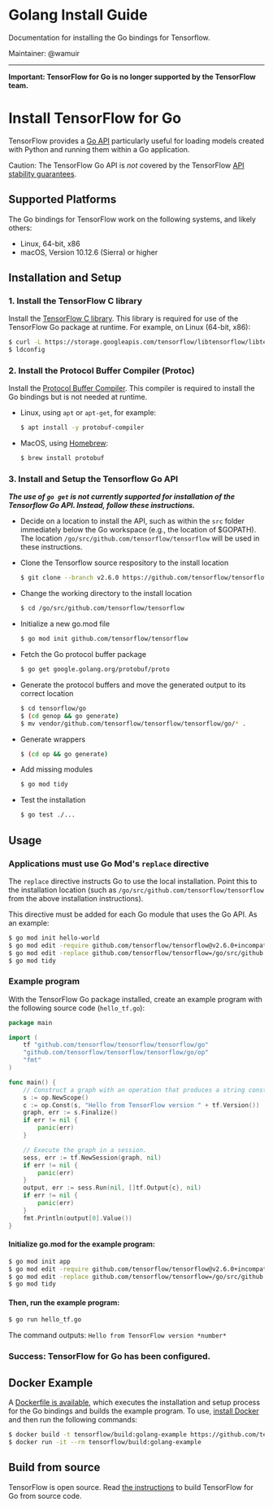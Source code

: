 # Golang Install Guide 

Documentation for installing the Go bindings for Tensorflow.

Maintainer: @wamuir

* * *

**Important: TensorFlow for Go is no longer supported by the
TensorFlow team.**

# Install TensorFlow for Go

TensorFlow provides a
[Go API](https://pkg.go.dev/github.com/tensorflow/tensorflow/tensorflow/go)
particularly useful for loading models created with Python and running them
within a Go application.

Caution: The TensorFlow Go API is *not* covered by the TensorFlow
[API stability guarantees](https://www.tensorflow.org/guide/versions).


## Supported Platforms

The Go bindings for TensorFlow work on the following systems, and likely others:

* Linux, 64-bit, x86
* macOS, Version 10.12.6 (Sierra) or higher


## Installation and Setup

### 1. Install the TensorFlow C library

Install the [TensorFlow C library](https://www.tensorflow.org/install/lang_c). This
library is required for use of the TensorFlow Go package at runtime. For example,
on Linux (64-bit, x86):

  ```sh
  $ curl -L https://storage.googleapis.com/tensorflow/libtensorflow/libtensorflow-cpu-linux-x86_64-2.6.0.tar.gz | tar xz --directory /usr/local
  $ ldconfig
  ```

### 2. Install the Protocol Buffer Compiler (Protoc)

Install the [Protocol Buffer Compiler](https://developers.google.com/protocol-buffers).
This compiler is required to install the Go bindings but is not needed at runtime.

- Linux, using `apt` or `apt-get`, for example:

  ```sh
  $ apt install -y protobuf-compiler
  ```

- MacOS, using [Homebrew](https://brew.sh/):

  ```sh
  $ brew install protobuf
  ```

### 3. Install and Setup the Tensorflow Go API

***The use of `go get` is not currently supported for installation of the Tensorflow Go API.
Instead, follow these instructions.***

- Decide on a location to install the API, such as within the `src` folder immediately below
the Go workspace (e.g., the location of $GOPATH).  The location `/go/src/github.com/tensorflow/tensorflow`
will be used in these instructions.

- Clone the Tensorflow source respository to the install location

  ```sh
  $ git clone --branch v2.6.0 https://github.com/tensorflow/tensorflow.git /go/src/github.com/tensorflow/tensorflow
  ```

- Change the working directory to the install location
 
   ```sh
   $ cd /go/src/github.com/tensorflow/tensorflow
   ```

- Initialize a new go.mod file

   ```sh
   $ go mod init github.com/tensorflow/tensorflow
   ```

- Fetch the Go protocol buffer package

   ```sh
   $ go get google.golang.org/protobuf/proto
   ```

- Generate the protocol buffers and move the generated output to its correct location

   ```sh
   $ cd tensorflow/go
   $ (cd genop && go generate)
   $ mv vendor/github.com/tensorflow/tensorflow/tensorflow/go/* .
   ```

- Generate wrappers

   ```sh
   $ (cd op && go generate)
   ```


- Add missing modules

   ```sh
   $ go mod tidy
   ```

- Test the installation
   ```sh
   $ go test ./...
   ``` 


## Usage

### Applications must use Go Mod's `replace` directive

The `replace` directive instructs Go to use the local installation.  Point this
to the installation location (such as `/go/src/github.com/tensorflow/tensorflow`
from the above installation instructions).

This directive must be added for each Go module that uses the Go API. As an
example: 

```sh
$ go mod init hello-world
$ go mod edit -require github.com/tensorflow/tensorflow@v2.6.0+incompatible
$ go mod edit -replace github.com/tensorflow/tensorflow=/go/src/github.com/tensorflow/tensorflow
$ go mod tidy
```


### Example program

With the TensorFlow Go package installed, create an example program with the
following source code (`hello_tf.go`):

```go
package main

import (
	tf "github.com/tensorflow/tensorflow/tensorflow/go"
	"github.com/tensorflow/tensorflow/tensorflow/go/op"
	"fmt"
)

func main() {
	// Construct a graph with an operation that produces a string constant.
	s := op.NewScope()
	c := op.Const(s, "Hello from TensorFlow version " + tf.Version())
	graph, err := s.Finalize()
	if err != nil {
		panic(err)
	}

	// Execute the graph in a session.
	sess, err := tf.NewSession(graph, nil)
	if err != nil {
		panic(err)
	}
	output, err := sess.Run(nil, []tf.Output{c}, nil)
	if err != nil {
		panic(err)
	}
	fmt.Println(output[0].Value())
}
```

#### Initialize go.mod for the example program:

```sh
$ go mod init app
$ go mod edit -require github.com/tensorflow/tensorflow@v2.6.0+incompatible
$ go mod edit -replace github.com/tensorflow/tensorflow=/go/src/github.com/tensorflow/tensorflow
$ go mod tidy
```

#### Then, run the example program:

```sh
$ go run hello_tf.go
```

The command outputs: `Hello from TensorFlow version *number*`

### Success: TensorFlow for Go has been configured.


## Docker Example

A [Dockerfile is available](https://github.com/tensorflow/build/tree/master/golang_install_guide/example-program),
which executes the installation and setup process for the Go bindings and
builds the example program.  To use,
[install Docker](https://www.docker.com/get-started) and then run the
following commands:

```sh
$ docker build -t tensorflow/build:golang-example https://github.com/tensorflow/build.git#:golang_install_guide/example-program
$ docker run -it --rm tensorflow/build:golang-example
```

## Build from source

TensorFlow is open source. Read
[the instructions](https://github.com/tensorflow/tensorflow/blob/master/tensorflow/go/README.md)
to build TensorFlow for Go from source code.
